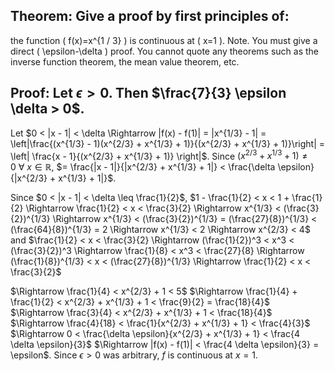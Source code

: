 ## Theorem: Give a proof by first principles of:
the function \( f(x)=x^{1 / 3} \) is continuous at \( x=1 \).
Note. You must give a direct \( \epsilon-\delta \) proof. You cannot quote any theorems such as the inverse function theorem, the mean value theorem, etc.


## Proof: Let $\epsilon > 0$. Then $\frac{7}{3} \epsilon \delta > 0$. 
Let $0 < |x - 1| < \delta \Rightarrow |f(x) - f(1)| = |x^{1/3} - 1| = \left|\frac{(x^{1/3} - 1)(x^{2/3} + x^{1/3} + 1)}{(x^{2/3} + x^{1/3} + 1)}\right| = \left| \frac{x - 1}{(x^{2/3} + x^{1/3} + 1)} \right|$.
Since $(x^{2/3} + x^{1/3} + 1) \neq 0 \ \forall \ x \in \mathbb{R}$,
$= \frac{|x - 1|}{|x^{2/3} + x^{1/3} + 1|} < \frac{\delta \epsilon}{|x^{2/3} + x^{1/3} + 1|}$.

Since $0 < |x - 1| < \delta \leq \frac{1}{2}$,
$1 - \frac{1}{2} < x < 1 + \frac{1}{2} \Rightarrow \frac{1}{2} < x < \frac{3}{2} \Rightarrow x^{1/3} < (\frac{3}{2})^{1/3} \Rightarrow x^{1/3} < (\frac{3}{2})^{1/3} = (\frac{27}{8})^{1/3} < (\frac{64}{8})^{1/3} = 2 \Rightarrow x^{1/3} < 2 \Rightarrow x^{2/3} < 4$
and
$\frac{1}{2} < x < \frac{3}{2} \Rightarrow (\frac{1}{2})^3 < x^3 < (\frac{3}{2})^3 \Rightarrow \frac{1}{8} < x^3 < \frac{27}{8} \Rightarrow (\frac{1}{8})^{1/3} < x < (\frac{27}{8})^{1/3} \Rightarrow \frac{1}{2} < x < \frac{3}{2}$

$\Rightarrow \frac{1}{4} < x^{2/3} + 1 < 5$
$\Rightarrow \frac{1}{4} + \frac{1}{2} < x^{2/3} + x^{1/3} + 1 < \frac{9}{2} = \frac{18}{4}$
$\Rightarrow \frac{3}{4} < x^{2/3} + x^{1/3} + 1 < \frac{18}{4}$
$\Rightarrow \frac{4}{18} < \frac{1}{x^{2/3} + x^{1/3} + 1} < \frac{4}{3}$
$\Rightarrow 0 < \frac{\delta \epsilon}{x^{2/3} + x^{1/3} + 1} < \frac{4 \delta \epsilon}{3}$
$\Rightarrow |f(x) - f(1)| < \frac{4 \delta \epsilon}{3} = \epsilon$.
Since $\epsilon > 0$ was arbitrary,
$f$ is continuous at $x = 1$. 
